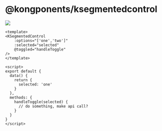 # @kongponents/ksegmentedcontrol

[![](https://img.shields.io/npm/v/@kongponents/ksegmentedcontrol.svg?style=flat-square)](https://www.npmjs.com/package/@kongponents/ksegmentedcontrol)

```vue
<template>
<KSegmentedControl
    :options="['one','two']"
    :selected="selected"
    @toggled="handleToggle"
/>
</template>

<script>
export default {
  data() {
    return {
      selected: 'one'
    }
  },
  methods: {
    handleToggle(selected) {
      // do something, make api call?
    }
  }
}
</script>
```
